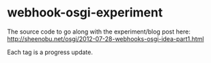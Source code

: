 webhook-osgi-experiment
=======================

The source code to go along with the experiment/blog post
here: http://sheenobu.net/osgi/2012-07-28-webhooks-osgi-idea-part1.html

Each tag is a progress update.
